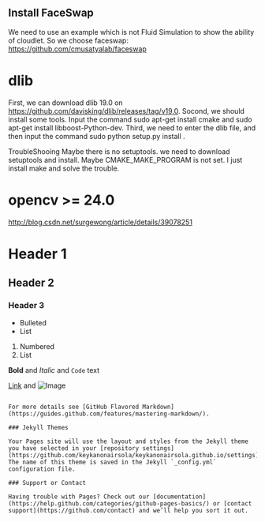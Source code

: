 ## Install FaceSwap

We need to use an example which is not Fluid Simulation to show the ability of cloudlet. So we choose faceswap: https://github.com/cmusatyalab/faceswap


# dlib

First, we can download dlib 19.0 on https://github.com/davisking/dlib/releases/tag/v19.0. 
Socond, we should install some tools. Input the command sudo apt-get install cmake and sudo apt-get install libboost-Python-dev.
Third, we need to enter the dlib file, and then input the command sudo python setup.py install .

TroubleShooing
Maybe there is no setuptools. we need to download setuptools and install.
Maybe CMAKE_MAKE_PROGRAM is not set. I just install make and solve the trouble.

# opencv >= 24.0

http://blog.csdn.net/surgewong/article/details/39078251

# Header 1
## Header 2
### Header 3

- Bulleted
- List

1. Numbered
2. List

**Bold** and _Italic_ and `Code` text

[Link](url) and ![Image](src)
```

For more details see [GitHub Flavored Markdown](https://guides.github.com/features/mastering-markdown/).

### Jekyll Themes

Your Pages site will use the layout and styles from the Jekyll theme you have selected in your [repository settings](https://github.com/keykanonairsola/keykanonairsola.github.io/settings). The name of this theme is saved in the Jekyll `_config.yml` configuration file.

### Support or Contact

Having trouble with Pages? Check out our [documentation](https://help.github.com/categories/github-pages-basics/) or [contact support](https://github.com/contact) and we’ll help you sort it out.
